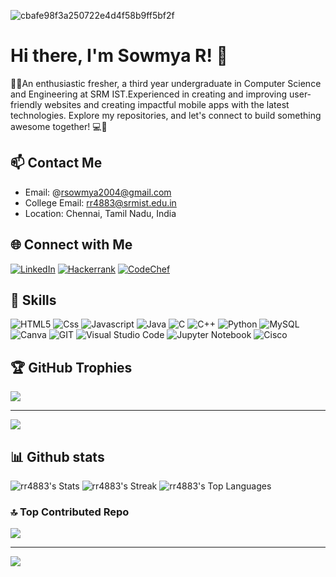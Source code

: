 ![cbafe98f3a250722e4d4f58b9ff5bf2f](https://github.com/rr4883/rr4883/assets/103633691/0851dab1-7668-4f05-985a-0034238a7426) 

<!-- Your Name and Introduction -->
# Hi there, I'm Sowmya R! 👋
<!-- About Yourself -->
🌟🌐An enthusiastic fresher, a third year undergraduate in Computer Science and Engineering at SRM IST.Experienced in creating and improving user-friendly websites and creating impactful mobile apps with the latest technologies. Explore my repositories, and let's connect to build something awesome together! 💻🚀

<!-- Contact Information -->
## 📫 Contact Me
- Email: @rsowmya2004@gmail.com
- College Email: rr4883@srmist.edu.in
- Location: Chennai, Tamil Nadu, India

<!-- Social Media Links -->
## 🌐 Connect with Me
[![LinkedIn](https://img.shields.io/badge/linkedin-%230077B5.svg?style=for-the-badge&logo=linkedin&logoColor=white)](https://www.linkedin.com/in/sowmya-r-43908b285/)
[![Hackerrank](https://img.shields.io/badge/-Hackerrank-2EC866?style=for-the-badge&logo=HackerRank&logoColor=white)](https://www.hackerrank.com/profile/rr4883)
[![CodeChef](https://img.shields.io/badge/CodeChef-%23964B00.svg?style=for-the-badge&logo=CodeChef&logoColor=white)](https://www.codechef.com/users/srmcse_261)
<!-- Skills -->
## 🔧 Skills
![HTML5](https://img.shields.io/badge/html5-%23E34F26.svg?style=for-the-badge&logo=html5&logoColor=white)
![Css](https://img.shields.io/badge/CSS3-1572B6?style=for-the-badge&logo=css3&logoColor=white)
![Javascript](https://img.shields.io/badge/JavaScript-323330?style=for-the-badge&logo=javascript&logoColor=white)
![Java](https://img.shields.io/badge/Java-007396?style=for-the-badge&logo=javascript&logoColor=white)
![C](https://img.shields.io/badge/c-%2300599C.svg?style=for-the-badge&logo=c&logoColor=white)
![C++](https://img.shields.io/badge/c++-%2300599C.svg?style=for-the-badge&logo=c%2B%2B&logoColor=white)
![Python](https://img.shields.io/badge/python-3670A0?style=for-the-badge&logo=python&logoColor=ffdd54)
![MySQL](https://img.shields.io/badge/mysql-%2300000f.svg?style=for-the-badge&logo=mysql&logoColor=white)
![Canva](https://img.shields.io/badge/Canva-%2300C4CC.svg?style=for-the-badge&logo=Canva&logoColor=white)
![GIT](https://img.shields.io/badge/Git-fc6d26?style=for-the-badge&logo=git&logoColor=white)
![Visual Studio Code](https://img.shields.io/badge/Visual%20Studio%20Code-0078d7.svg?style=for-the-badge&logo=visual-studio-code&logoColor=white)
![Jupyter Notebook](https://img.shields.io/badge/jupyter-%23FA0F00.svg?style=for-the-badge&logo=jupyter&logoColor=white)
![Cisco](https://img.shields.io/badge/cisco-%23049fd9.svg?style=for-the-badge&logo=cisco&logoColor=black)
## 🏆 GitHub Trophies
![](https://github-profile-trophy.vercel.app/?username=rr4883&theme=dracula&no-frame=true&no-bg=true&margin-w=4)


---
[![](https://visitcount.itsvg.in/api?id=rr4883&icon=0&color=3)](https://visitcount.itsvg.in)
## 📊 Github stats
![rr4883's Stats](https://github-readme-stats.vercel.app/api?username=rr4883&theme=dracula&show_icons=true&hide_border=true&count_private=true)
![rr4883's Streak](https://github-readme-streak-stats.herokuapp.com/?user=rr4883&theme=dracula&hide_border=true)
![rr4883's Top Languages](https://github-readme-stats.vercel.app/api/top-langs/?username=rr4883&theme=dracula&show_icons=true&hide_border=true&layout=compact)

### 🔝 Top Contributed Repo
![](https://github-contributor-stats.vercel.app/api?username=rr4883&limit=5&theme=dracula&combine_all_yearly_contributions=true)

---
[![](https://visitcount.itsvg.in/api?id=gr2100&icon=0&color=10)](https://visitcount.itsvg.in)
